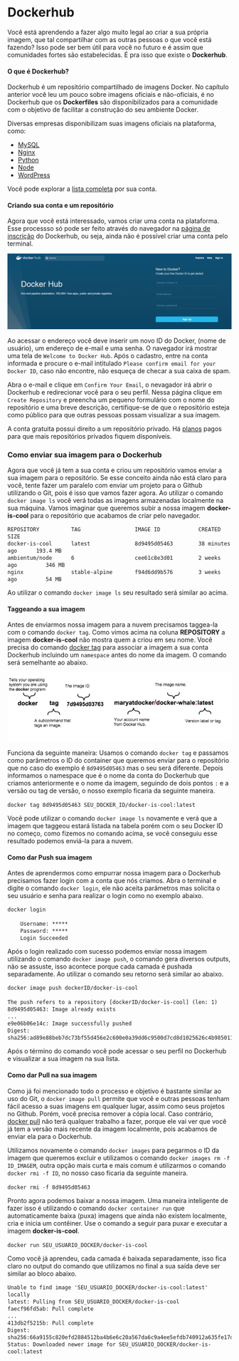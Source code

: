 # Dockerhub

Você está aprendendo a fazer algo muito legal ao criar a sua própria imagem, que tal compartilhar com as outras pessoas o que você está fazendo? Isso pode ser bem útil para você no futuro e é assim que comunidades fortes são estabelecidas. É pra isso que existe o **Dockerhub**.

#### O que é Dockerhub?

Dockerhub é um repositório compartilhado de imagens Docker. No capítulo anterior você leu um pouco sobre imagens oficiais e não-oficiais, é no Dockerhub que os **Dockerfiles** são disponibilizados para a comunidade com o objetivo de facilitar a construção do seu ambiente Docker.

Diversas empresas disponibilizam suas imagens oficiais na plataforma, como:

+ [MySQL](https://hub.docker.com/_/mysql/)
+ [Nginx](https://hub.docker.com/_/nginx/)
+ [Python](https://hub.docker.com/_/python/)
+ [Node](https://hub.docker.com/_/node/)
+ [WordPress](https://hub.docker.com/_/wordpress/)

Você pode explorar a [lista completa](https://hub.docker.com/explore/) por sua conta.

#### Criando sua conta e um repositório

Agora que você está interessado, vamos criar uma conta na plataforma. Esse processso só pode ser feito através do navegador na [página de inscrição](https://hub.docker.com/register/) do Dockerhub, ou seja, ainda não é possível criar uma conta pelo terminal.

![Dockerhub](images/Dockerhub.png)

Ao acessar o endereço você deve inserir um novo ID do Docker, (nome de usuário), um endereço de e-mail e uma senha. O navegador irá mostrar uma tela de `Welcome to Docker Hub`. Após o cadastro, entre na conta informada e procure o e-mail intitulado `Please confirm email for your Docker ID`, caso não encontre, não esqueça de checar a sua caixa de spam.

Abra o e-mail e clique em `Confirm Your Email`, o nevagador irá abrir o Dockerhub e redirecionar você para o seu perfil. Nessa página clique em `Create Repository` e preencha um pequeno formulário com o nome do repositório e uma breve descrição, certifique-se de que o repositório esteja como público para que outras pessoas possam visualizar a sua imagem.

A conta gratuita possui direito a um repositório privado. Há [planos](https://hub.docker.com/account/billing-plans/) pagos para que mais repositórios privados fiquem disponíveis.

### Como enviar sua imagem para o Dockerhub

Agora que você já tem a sua conta e criou um repositório vamos enviar a sua imagem para o repositório. Se esse conceito ainda não está claro para você, tente fazer um paralelo com enviar um projeto para o Github utilizando o Git, pois é isso que vamos fazer agora. Ao utilizar o comando `docker image ls` você verá todas as imagens armazenadas localmente na sua máquina. Vamos imaginar que queremos subir a nossa imagem **docker-is-cool** para o repositório que acabamos de criar pelo navegador.

```
REPOSITORY          TAG                 IMAGE ID            CREATED             SIZE
docker-is-cool      latest              8d9495d05463        38 minutes ago      193.4 MB
ambientum/node      6                   cee61c8e3d01        2 weeks ago         346 MB
nginx               stable-alpine       f94d6dd9b576        3 weeks ago         54 MB
```

Ao utilizar o comando `docker image ls` seu resultado será similar ao acima.

#### Taggeando a sua imagem

Antes de enviarmos nossa imagem para a nuvem precisamos taggea-la com o comando `docker tag`. Como vimos acima na coluna **REPOSITORY** a imagem **docker-is-cool** não mostra quem a criou em seu nome. Você precisa do comando [docker tag](https://docs.docker.com/engine/reference/commandline/tag/) para associar a imagem a sua conta Dockerhub incluindo um `namespace` antes do nome da imagem. O comando será semelhante ao abaixo.

![Dockertag](images/Dockerhub-tag.png)

Funciona da seguinte maneira: Usamos o comando `docker tag` e passamos como parâmetros o ID do container que queremos enviar para o repositório que no caso do exemplo é `8d9495d05463` mas o seu será diferente. Depois informamos o namespace que é o nome da conta do Dockerhub que criamos anteriormente e o nome da imagem, seguindo de dois pontos `:` e a versão ou tag de versão, o nosso exemplo ficaria da seguinte maneira.

`docker tag 8d9495d05463 SEU_DOCKER_ID/docker-is-cool:latest`

Vocẽ pode utilizar o comando `docker image ls` novamente e verá que a imagem que taggeou estará listada na tabela porém com o seu Docker ID no começo, como fizemos no comando acima, se você conseguiu esse resultado podemos enviá-la para a nuvem.

#### Como dar Push sua imagem

Antes de aprendermos como empurrar nossa imagem para o Dockerhub precisamos fazer login com a conta que nós criamos. Abra o terminal e digite o comando `docker login`, ele não aceita parãmetros mas solicita o seu usuário e senha para realizar o login como no exemplo abaixo.

```
docker login

    Username: *****
    Password: *****
    Login Succeeded
```

Após o login realizado com sucesso podemos enviar nossa imagem utilizando o comando `docker image push`, o comando gera diversos outputs, não se assuste, isso acontece porque cada camada é pushada separadamente. Ao utilizar o comando seu retorno será similar ao abaixo.

```
docker image push dockerID/docker-is-cool

The push refers to a repository [dockerID/docker-is-cool] (len: 1)
8d9495d05463: Image already exists
...
e9e06b06e14c: Image successfully pushed
Digest: sha256:ad89e88beb7dc73bf55d456e2c600e0a39dd6c9500d7cd8d1025626c4b985011
```

Após o término do comando você pode acessar o seu perfil no Dockerhub e visualizar a sua imagem na sua lista.

#### Como dar Pull na sua imagem

Como já foi mencionado todo o processo e objetivo é bastante similar ao uso do Git, o `docker image pull` permite que você e outras pessoas tenham fácil acesso a suas imagens em qualquer lugar, assim como seus projetos no Github. Porém, você precisa remover a cópia local. Caso contrário, [docker pull](https://docs.docker.com/engine/reference/commandline/pull/) não terá qualquer trabalho a fazer, porque ele vai ver que você já tem a versão mais recente da imagem localmente, pois acabamos de enviar ela para o Dockerhub.

Utilizamos novamente o comando `docker images` para pegarmos o ID da imagem que queremos excluir e utilizamos o comando `docker images rm -f ID_IMAGEM`, outra opção mais curta e mais comum é utilizarmos o comando `docker rmi -f ID`, no nosso caso ficaria da seguinte maneira.

`docker rmi -f 8d9495d05463`

Pronto agora podemos baixar a nossa imagem. Uma maneira inteligente de fazer isso é utilizando o comando `docker container run` que automaticamente baixa (puxa) imagens que ainda não existem localmente, cria e inicia um contêiner. Use o comando a seguir para puxar e executar a imagem **docker-is-cool**.

`docker run SEU_USUARIO_DOCKER/docker-is-cool`

Como você já aprendeu, cada camada é baixada separadamente, isso fica claro no output do comando que utilizamos no final a sua saída deve ser similar ao bloco abaixo.

```
Unable to find image 'SEU_USUARIO_DOCKER/docker-is-cool:latest' locally
latest: Pulling from SEU_USUARIO_DOCKER/docker-is-cool
faecf96fd5ab: Pull complete 
...
413db2f5215b: Pull complete 
Digest: sha256:66a9155c820efd2884512ba4b6e6c20a567da6c9a4ee5efdb740912a635fe17d
Status: Downloaded newer image for SEU_USUARIO_DOCKER/docker-is-cool:latest
```
